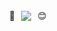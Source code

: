 <div align="center">
  <div style="display: flex; align-items: center; justify-content: center; gap: 10px;">
    <span>👋</span> 
    <img src="https://readme-typing-svg.herokuapp.com?font=Roboto&color=36BCF7&size=24&lines=Hello,+I'm+Chaimaa+Chouhaibi;I'm+a+Web+and+mobile+Developer;Be+Welcome!" />
    <span>😊</span>
  </div>
</div>
